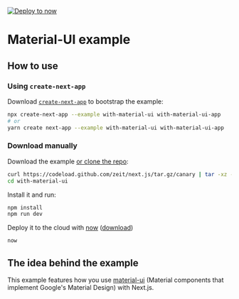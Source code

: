 [![Deploy to now](https://deploy.now.sh/static/button.svg)](https://deploy.now.sh/?repo=https://github.com/zeit/next.js/tree/master/examples/with-material-ui)
# Material-UI example

## How to use

### Using `create-next-app`

Download [`create-next-app`](https://github.com/segmentio/create-next-app) to bootstrap the example:

```bash
npx create-next-app --example with-material-ui with-material-ui-app
# or
yarn create next-app --example with-material-ui with-material-ui-app
```

### Download manually

Download the example [or clone the repo](https://github.com/zeit/next.js):

```bash
curl https://codeload.github.com/zeit/next.js/tar.gz/canary | tar -xz --strip=2 next.js-canary/examples/with-material-ui
cd with-material-ui
```

Install it and run:

```bash
npm install
npm run dev
```

Deploy it to the cloud with [now](https://zeit.co/now) ([download](https://zeit.co/download))

```bash
now
```

## The idea behind the example

This example features how you use [material-ui](https://github.com/callemall/material-ui) (Material components that implement Google's Material Design) with Next.js.

